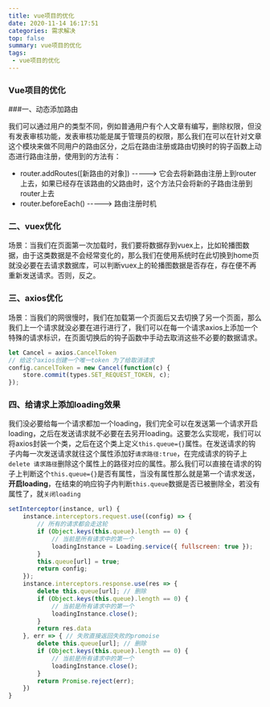 ```yaml
---
title: vue项目的优化
date: 2020-11-14 16:17:51
categories: 需求解决
top: false
summary: vue项目的优化
tags: 
 - vue项目的优化
---
```


### Vue项目的优化

###一、动态添加路由

我们可以通过用户的类型不同，例如普通用户有个人文章有编写，删除权限，但没有发表审核功能，发表审核功能是属于管理员的权限，那么我们在可以在针对文章这个模块来做不同用户的路由区分，之后在路由注册或路由切换时的钩子函数上动态进行路由注册，使用到的方法有：

* router.addRoutes([新路由的对象])  -----> 它会去将新路由注册上到router上去，如果已经存在该路由的父路由时，这个方法只会将新的子路由注册到router上去
* router.beforeEach() -----> 路由注册时机

### 二、vuex优化

场景：当我们在页面第一次加载时，我们要将数据存到vuex上，比如轮播图数据，由于这类数据是不会经常变化的，那么我们在使用系统时在此切换到home页就没必要在去请求数据库，可以判断vuex上的轮播图数据是否存在，存在便不再重新发送请求。否则，反之。

### 三、axios优化

场景：当我们的网很慢时，我们在加载第一个页面后又去切换了另一个页面，那么我们上一个请求就没必要在进行进行了，我们可以在每一个请求axios上添加一个特殊的请求标识，在页面切换后的钩子函数中手动去取消这些不必要的数据请求。

```js
let Cancel = axios.CancelToken
// 给这个axios创建一个唯一token 为了给取消请求
config.cancelToken = new Cancel(function(c) {
    store.commit(types.SET_REQUEST_TOKEN, c);
});
```

### 四、给请求上添加loading效果

我们没必要给每一个请求都加一个loading，我们完全可以在发送第一个请求开启loading，之后在发送请求就不必要在去另开loading。这要怎么实现呢，我们可以将axios封装一个类，之后在这个类上定义`this.queue={}`属性。在发送请求的钩子内每一次发送请求就往这个属性添加好`请求路径:true`，在完成请求的钩子上`delete 请求路径`删除这个属性上的路径对应的属性。那么我们可以直接在请求的钩子上判断这个`this.queue={}`是否有属性，当没有属性那么就是第一个请求发送，**开启loading**，在结束的响应钩子内判断`this.queue`数据是否已被删除全，若没有属性了，就`关闭loading`

```js
setInterceptor(instance, url) {
    instance.interceptors.request.use((config) => {
        // 所有的请求都会走这轮
        if (Object.keys(this.queue).length == 0) {
            // 当前是所有请求中的第一个
            loadingInstance = Loading.service({ fullscreen: true });
        }
        this.queue[url] = true;
        return config;
    });
    instance.interceptors.response.use(res => {
        delete this.queue[url]; // 删除
        if (Object.keys(this.queue).length == 0) {
            // 当前是所有请求中的第一个
            loadingInstance.close();
        } 
        return res.data
    }, err => { // 失败直接返回失败的promoise
        delete this.queue[url]; // 删除
        if (Object.keys(this.queue).length == 0) {
            // 当前是所有请求中的第一个
            loadingInstance.close();
        }
        return Promise.reject(err);
    })
}
```

